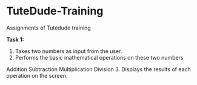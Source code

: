 # TuteDude-Training
Assignments of Tutedude training

**Task 1:**
1.  Takes two numbers as input from the user.
2.  Performs the basic mathematical operations on these two numbers

Addition
Subtraction
Multiplication
Division
3.  Displays the results of each operation on the screen.
